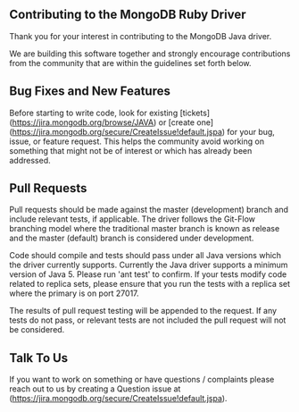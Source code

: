 ## Contributing to the MongoDB Ruby Driver

Thank you for your interest in contributing to the MongoDB Java driver.

We are building this software together and strongly encourage contributions
from the community that are within the guidelines set forth below.

Bug Fixes and New Features
--------------------------

Before starting to write code, look for existing [tickets]
(https://jira.mongodb.org/browse/JAVA) or [create one]
(https://jira.mongodb.org/secure/CreateIssue!default.jspa) 
for your bug, issue, or feature request. This helps the community
avoid working on something that might not be of interest or which
has already been addressed.

Pull Requests
-------------

Pull requests should be made against the master (development)
branch and include relevant tests, if applicable. The driver follows
the Git-Flow branching model where the traditional master branch is
known as release and the master (default) branch is considered under
development.

Code should compile and tests should pass under all Java versions 
which the driver currently supports.  Currently the Java driver supports
a minimum version of Java 5.  Please run 'ant test' to confirm.  If your
tests modify code related to replica sets, please ensure that you run the
tests with a replica set where the primary is on port 27017.

The results of pull request testing will be appended to the request.
If any tests do not pass, or relevant tests are not included the pull
request will not be considered.

Talk To Us
----------

If you want to work on something or have questions / complaints please reach
out to us by creating a Question issue at (https://jira.mongodb.org/secure/CreateIssue!default.jspa).
